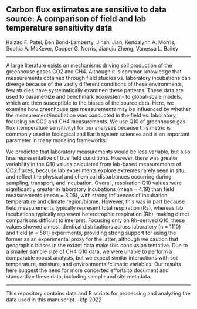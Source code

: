 ## Carbon flux estimates are sensitive to data source: A comparison of field and lab temperature sensitivity data

Kaizad F. Patel, Ben Bond-Lamberty, Jinshi Jian, Kendalynn A. Morris, Sophia A. McKever, Cooper G. Norris, Jianqiu Zheng, Vanessa L. Bailey

---

A large literature exists on mechanisms driving soil production of the greenhouse gases CO2 and CH4. 
Although it is common knowledge that measurements obtained through field studies vs. laboratory incubations 
can diverge because of the vastly different conditions of these environments, few studies have systematically examined these patterns. 
These data are used to parametrize and benchmark ecosystem- to global-scale models, which are then susceptible to the biases of the source data. 
Here, we examine how greenhouse gas measurements may be influenced by whether the measurement/incubation was conducted in the field vs. laboratory, 
focusing on CO2 and CH4 measurements. 
We use Q10 of greenhouse gas flux (temperature sensitivity) for our analyses because this metric is 
commonly used in biological and Earth system sciences and is an important parameter in many modeling frameworks. 

We predicted that laboratory measurements would be less variable, 
but also less representative of true field conditions. 
However, there was greater variability in the Q10 values calculated from lab-based measurements of CO2 fluxes, 
because lab experiments explore extremes rarely seen in situ, and reflect the physical and chemical disturbances occurring 
during sampling, transport, and incubation. 
Overall, respiration Q10 values were significantly greater in laboratory incubations (mean = 4.19) than field measurements (mean = 3.05), 
with strong influences of incubation temperature and climate region/biome. 
However, this was in part because field measurements typically represent total respiration (Rs), 
whereas lab incubations typically represent heterotrophic respiration (Rh), making direct comparisons difficult to interpret. 
Focusing only on Rh-derived Q10, these values showed almost identical distributions across laboratory (n = 1110) and field (n = 581) experiments, 
providing strong support for using the former as an experimental proxy for the latter, 
although we caution that geographic biases in the extant data make this conclusion tentative. 
Due to a smaller sample size of CH4 Q10 data, we were unable to perform a comparable robust analysis, 
but we expect similar interactions with soil temperature, moisture, and environmental/climatic variables. 
Our results here suggest the need for more concerted efforts to document and standardize these data, including sample and site metadata. 

---

This repository contains data and R scripts for processing and analyzing the data used in this manuscript.
-kfp 2022
